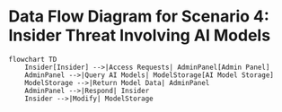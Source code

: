 # Data Flow Diagram for Scenario 4: Insider Threat Involving AI Models

```mermaid
flowchart TD
    Insider[Insider] -->|Access Requests| AdminPanel[Admin Panel]
    AdminPanel -->|Query AI Models| ModelStorage[AI Model Storage]
    ModelStorage -->|Return Model Data| AdminPanel
    AdminPanel -->|Respond| Insider
    Insider -->|Modify| ModelStorage

